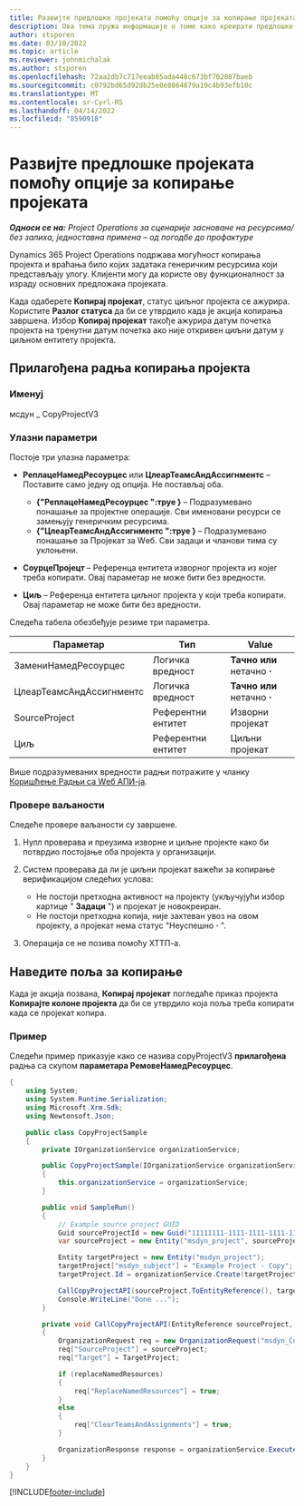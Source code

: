 ```yaml
---
title: Развијте предлошке пројеката помоћу опције за копирање пројеката
description: Ова тема пружа информације о томе како креирати предлошке пројеката помоћу прилагођене радње Копирање пројекта.
author: stsporen
ms.date: 03/10/2022
ms.topic: article
ms.reviewer: johnmichalak
ms.author: stsporen
ms.openlocfilehash: 72aa2db7c717eeab85ada448c673bf702087baeb
ms.sourcegitcommit: c0792bd65d92db25e0e8864879a19c4b93efb10c
ms.translationtype: MT
ms.contentlocale: sr-Cyrl-RS
ms.lasthandoff: 04/14/2022
ms.locfileid: "8590918"
---
```

# <a name="develop-project-templates-with-copy-project"></a>Развијте предлошке пројеката помоћу опције за копирање пројеката

_**Односи се на:** Project Operations за сценарије засноване на ресурсима/без залиха, једноставна примена – од погодбе до профактуре_

Dynamics 365 Project Operations подржава могућност копирања пројекта и враћања било којих задатака генеричким ресурсима који представљају улогу. Клијенти могу да користе ову функционалност за израду основних предложака пројеката.

Када одаберете **Копирај пројекат**, статус циљног пројекта се ажурира. Користите **Разлог статуса** да би се утврдило када је акција копирања завршена. Избор **Копирај пројекат** такође ажурира датум почетка пројекта на тренутни датум почетка ако није откривен циљни датум у циљном ентитету пројекта.

## <a name="copy-project-custom-action"></a>Прилагођена радња копирања пројекта

### <a name="name"></a>Именуј 

мсдyн \_ CopyProjectV3

### <a name="input-parameters"></a>Улазни параметри

Постоје три улазна параметра:

- **РеплацеНамедРесоурцес** или **ЦлеарТеамсАндАссигнментс** – Поставите само једну од опција. Не постављај оба.

    - **\{"РеплацеНамедРесоурцес ":труе \}** – Подразумевано понашање за пројектне операције. Сви именовани ресурси се замењују генеричким ресурсима.
    - **\{"ЦлеарТеамсАндАссигнментс ":труе \}** – Подразумевано понашање за Пројекат за Wеб. Сви задаци и чланови тима су уклоњени.

- **СоурцеПројецт** – Референца ентитета изворног пројекта из којег треба копирати. Овај параметар не може бити без вредности.
- **Циљ** – Референца ентитета циљног пројекта у који треба копирати. Овај параметар не може бити без вредности.

Следећа табела обезбеђује резиме три параметра.

| Параметар                | Тип             | Value                 |
|--------------------------|------------------|-----------------------|
| ЗамениНамедРесоурцес    | Логичка вредност          | **Тачно или** нетачно **·** |
| ЦлеарТеамсАндАссигнментс | Логичка вредност          | **Тачно или** нетачно **·** |
| SourceProject            | Референтни ентитет | Изворни пројекат    |
| Циљ                   | Референтни ентитет | Циљни пројекат    |

Више подразумеваних вредности радњи потражите у чланку [Коришћење Радњи са Wеб АПИ-ја](/powerapps/developer/common-data-service/webapi/use-web-api-actions).

### <a name="validations"></a>Провере ваљаности

Следеће провере ваљаности су завршене.

1. Нулл проверава и преузима изворне и циљне пројекте како би потврдио постојање оба пројекта у организацији.
2. Систем проверава да ли је циљни пројекат важећи за копирање верификацијом следећих услова:

    - Не постоји претходна активност на пројекту (укључујући избор картице " **Задаци** ") и пројекат је новокреиран.
    - Не постоји претходна копија, није захтеван увоз на овом пројекту, а пројекат нема статус "Неуспешно **·** ".

3. Операција се не позива помоћу ХТТП-а.

## <a name="specify-fields-to-copy"></a>Наведите поља за копирање

Када је акција позвана, **Копирај пројекат** погледаће приказ пројекта **Копирајте колоне пројекта** да би се утврдило која поља треба копирати када се пројекат копира.

### <a name="example"></a>Пример

Следећи пример приказује како се назива copyProjectV3 **прилагођена** радња са скупом **параметара РемовеНамедРесоурцес**.

```C#
{
    using System;
    using System.Runtime.Serialization;
    using Microsoft.Xrm.Sdk;
    using Newtonsoft.Json;

    public class CopyProjectSample
    {
        private IOrganizationService organizationService;

        public CopyProjectSample(IOrganizationService organizationService)
        {
            this.organizationService = organizationService;
        }

        public void SampleRun()
        {
            // Example source project GUID
            Guid sourceProjectId = new Guid("11111111-1111-1111-1111-111111111111");
            var sourceProject = new Entity("msdyn_project", sourceProjectId);

            Entity targetProject = new Entity("msdyn_project");
            targetProject["msdyn_subject"] = "Example Project - Copy";
            targetProject.Id = organizationService.Create(targetProject);

            CallCopyProjectAPI(sourceProject.ToEntityReference(), targetProject.ToEntityReference(), copyOption, true, false);
            Console.WriteLine("Done ...");
        }

        private void CallCopyProjectAPI(EntityReference sourceProject, EntityReference TargetProject, bool replaceNamedResources = true, bool clearTeamsAndAssignments = false)
        {
            OrganizationRequest req = new OrganizationRequest("msdyn_CopyProjectV3");
            req["SourceProject"] = sourceProject;
            req["Target"] = TargetProject;

            if (replaceNamedResources)
            {
                req["ReplaceNamedResources"] = true;
            }
            else
            {
                req["ClearTeamsAndAssignments"] = true;
            }

            OrganizationResponse response = organizationService.Execute(req);
        }
    }
}
```

[!INCLUDE[footer-include](../includes/footer-banner.md)]
